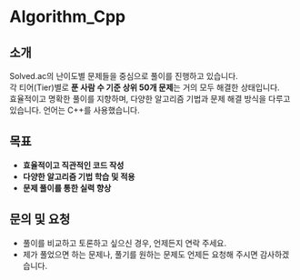 # Algorithm_Cpp

## 소개
Solved.ac의 난이도별 문제들을 중심으로 풀이를 진행하고 있습니다.  
각 티어(Tier)별로 **푼 사람 수 기준 상위 50개 문제**는 거의 모두 해결한 상태입니다.  
효율적이고 명확한 풀이를 지향하며, 다양한 알고리즘 기법과 문제 해결 방식을 다루고 있습니다.
언어는 C++를 사용했습니다.

## 목표
- **효율적이고 직관적인 코드 작성**  
- **다양한 알고리즘 기법 학습 및 적용**  
- **문제 풀이를 통한 실력 향상**  

## 문의 및 요청
- 풀이를 비교하고 토론하고 싶으신 경우, 언제든지 연락 주세요.  
- 제가 풀었으면 하는 문제나, 풀기를 원하는 문제도 언제든 요청해 주시면 감사하겠습니다.
